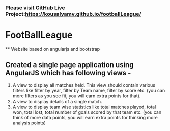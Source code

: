 ### Please visit GitHub Live Project:https://kousalyamv.github.io/footballLeague/

# FootBallLeague
** Website based on angularjs and bootstrap
## Created a single page application using AngularJS which has following views -
 1. A view to display all matches held. This view should contain various filters like
filter by year, filter by Team name, filter by score etc. (you can more filters as you
see fit, you will earn extra points for that).
 1. A view to display details of a single match.
 1. A view to display team wise statistics like total matches played, total won, total
 lost, total number of goals scored by that team etc. (you can think of more data
 points, you will earn extra points for thinking more analysis points)

